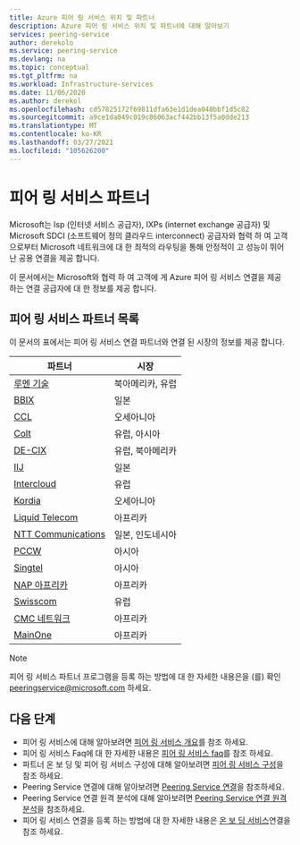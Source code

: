 ```yaml
---
title: Azure 피어 링 서비스 위치 및 파트너
description: Azure 피어 링 서비스 위치 및 파트너에 대해 알아보기
services: peering-service
author: derekolo
ms.service: peering-service
ms.devlang: na
ms.topic: conceptual
ms.tgt_pltfrm: na
ms.workload: Infrastructure-services
ms.date: 11/06/2020
ms.author: derekol
ms.openlocfilehash: cd57825172f69811dfa63e1d1dea048bbf1d5c82
ms.sourcegitcommit: a9ce1da049c019c86063acf442bb13f5a0dde213
ms.translationtype: MT
ms.contentlocale: ko-KR
ms.lasthandoff: 03/27/2021
ms.locfileid: "105626200"
---
```

# <a name="peering-service-partners"></a>피어 링 서비스 파트너

Microsoft는 Isp (인터넷 서비스 공급자), IXPs (internet exchange 공급자) 및 Microsoft SDCI (소프트웨어 정의 클라우드 interconnect) 공급자와 협력 하 여 고객 으로부터 Microsoft 네트워크에 대 한 최적의 라우팅을 통해 안정적이 고 성능이 뛰어난 공용 연결을 제공 합니다.

이 문서에서는 Microsoft와 협력 하 여 고객에 게 Azure 피어 링 서비스 연결을 제공 하는 연결 공급자에 대 한 정보를 제공 합니다.


## <a name="peering-service-partners-list"></a>피어 링 서비스 파트너 목록

이 문서의 표에서는 피어 링 서비스 연결 파트너와 연결 된 시장의 정보를 제공 합니다.

| **파트너** | **시장**|
|-----------|---------|
| [루멘 기술](https://www.ctl.io/microsoft-azure-peering-services/) |북아메리카, 유럽|
| [BBIX](https://www.bbix.net/en/service/) |일본 |
| [CCL](https://concepts.co.nz/news/general-news/) |오세아니아 |
| [Colt](https://www.colt.net/why-colt/strategic-alliances/microsoft-partnership/)|유럽, 아시아|
| [DE-CIX](https://www.de-cix.net/microsoft)|유럽, 북아메리카 |
| [IIJ](https://www.iij.ad.jp/en/) | 일본 |
| [Intercloud](https://intercloud.com/microsoft-saas-applications/)|유럽  |
| [Kordia](https://www.kordia.co.nz/cloudconnect) |오세아니아  |
| [Liquid Telecom](https://liquidcloud.africa/keep-expanding-365-direct/) | 아프리카  |
| [NTT Communications](https://www.ntt.com/en/services/network/software-defined-network.html) | 일본, 인도네시아 |
| [PCCW](https://www.pccwglobal.com/en/enterprise/products/network/ep-global-internet-access) |아시아 |
| [Singtel](https://www.singtel.com/business/campaign/singnet-cloud-connect-microsoft-direct) |아시아 |
| [NAP 아프리카](https://www.napafrica.net/technical/microsoft-azure-peering-service/) |아프리카|
| [Swisscom](https://www.swisscom.ch/en/business/enterprise/offer/wireline/ip-plus.html) |유럽|
| [CMC 네트워크](https://www.cmcnetworks.net/products/microsoft-azure-peering-services.html) |아프리카|
| [MainOne](https://www.mainone.net/connectivity-services/microsoft-azure-peering-service/) |아프리카|

> [!NOTE]
>피어 링 서비스 파트너 프로그램을 등록 하는 방법에 대 한 자세한 내용은을 (를) 확인 peeringservice@microsoft.com 하세요.
>

## <a name="next-steps"></a>다음 단계

- 피어 링 서비스에 대해 알아보려면 [피어 링 서비스 개요](about.md)를 참조 하세요.
- 피어 링 서비스 Faq에 대 한 자세한 내용은 [피어 링 서비스 faq](faq.md)를 참조 하세요.
- 파트너 온 보 딩 및 피어 링 서비스 구성에 대해 알아보려면 [피어 링 서비스 구성](connection.md)을 참조 하세요.
- Peering Service 연결에 대해 알아보려면 [Peering Service 연결](connection.md)을 참조하세요.
- Peering Service 연결 원격 분석에 대해 알아보려면 [Peering Service 연결 원격 분석](connection-telemetry.md)을 참조하세요.
- 피어 링 서비스 연결을 등록 하는 방법에 대 한 자세한 내용은 [온 보 딩 서비스](onboarding-model.md)연결을 참조 하세요.
